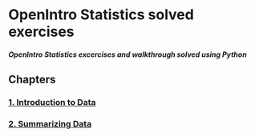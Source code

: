 # OpenIntro Statistics solved exercises

##### OpenIntro Statistics excercises and walkthrough solved using Python

## Chapters

### [1. Introduction to Data](https://github.com/RiccardoMPesce/OpenIntro-Statistics-Excercises/tree/main/chapter1)
### [2. Summarizing Data](https://github.com/RiccardoMPesce/OpenIntro-Statistics-Excercises/tree/main/chapter2)
